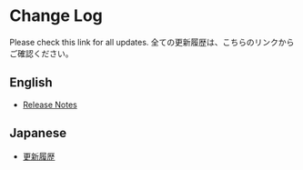# Change Log

Please check this link for all updates.
全ての更新履歴は、こちらのリンクからご確認ください。


## English
* [Release Notes](https://tatsuyanakamori.github.io/vscode-ConvertHtmlForGithubPages/en/sec03_other/releaseNotes.html)

## Japanese
* [更新履歴](https://tatsuyanakamori.github.io/vscode-ConvertHtmlForGithubPages/jp/sec03_other/releaseNotes.html)

